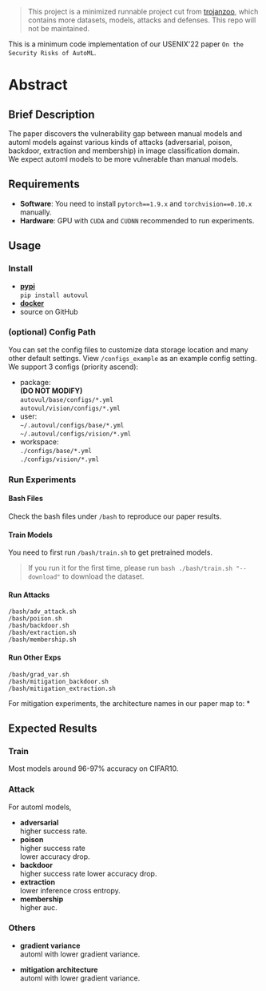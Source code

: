 > This project is a minimized runnable project cut from [trojanzoo](https://github.com/ain-soph/trojanzoo), which contains more datasets, models, attacks and defenses. This repo will not be maintained. 

This is a minimum code implementation of our USENIX'22 paper `On the Security Risks of AutoML`. 

# Abstract
## Brief Description
The paper discovers the vulnerability gap between manual models and automl models against various kinds of attacks (adversarial, poison, backdoor, extraction and membership) in image classification domain.  
We expect automl models to be more vulnerable than manual models.

## Requirements
* **Software**: You need to install `pytorch==1.9.x` and `torchvision==0.10.x` manually.  
* **Hardware**: GPU with `CUDA` and `CUDNN` recommended to run experiments.

## Usage
### Install
* [**pypi**](https://pypi.org/project/autovul/)  
    `pip install autovul`
* [**docker**](https://hub.docker.com/r/local0state/autovul)
* source on GitHub
### (optional) Config Path
You can set the config files to customize data storage location and many other default settings. View `/configs_example` as an example config setting.  
We support 3 configs (priority ascend):
* package:  
    **(DO NOT MODIFY)**  
    `autovul/base/configs/*.yml`  
    `autovul/vision/configs/*.yml`
* user:  
    `~/.autovul/configs/base/*.yml`  
    `~/.autovul/configs/vision/*.yml`
* workspace:  
    `./configs/base/*.yml`  
    `./configs/vision/*.yml`
### Run Experiments
#### Bash Files
Check the bash files under `/bash` to reproduce our paper results.
#### Train Models
You need to first run `/bash/train.sh` to get pretrained models.
> If you run it for the first time, please run `bash ./bash/train.sh "--download"` to download the dataset.
#### Run Attacks
```
/bash/adv_attack.sh
/bash/poison.sh
/bash/backdoor.sh
/bash/extraction.sh
/bash/membership.sh
```
#### Run Other Exps
```
/bash/grad_var.sh
/bash/mitigation_backdoor.sh
/bash/mitigation_extraction.sh
```
For mitigation experiments, the architecture names in our paper map to:
* 


## Expected Results
### Train
Most models around 96-97% accuracy on CIFAR10.
### Attack
For automl models,
* **adversarial**  
    higher success rate.
* **poison**  
    higher success rate  
    lower accuracy drop.
* **backdoor**  
    higher success rate
    lower accuracy drop.
* **extraction**  
    lower inference cross entropy.
* **membership**  
    higher auc.
### Others
* **gradient variance**  
    automl with lower gradient variance.

* **mitigation architecture**  
    automl with lower gradient variance.

